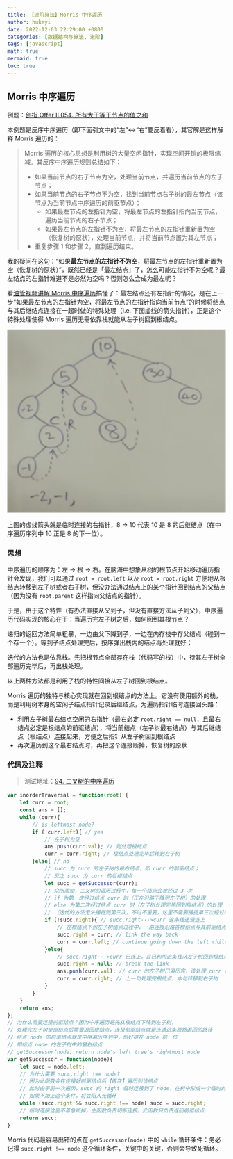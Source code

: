 ```yaml
---
title: 【进阶算法】Morris 中序遍历
author: hukeyi
date: 2022-12-03 22:29:00 +0800
categories: [数据结构与算法, 进阶]
tags: [javascript]
math: true
mermaid: true
toc: true
---
```


## Morris 中序遍历

例题：[剑指 Offer II 054. 所有大于等于节点的值之和](https://leetcode.cn/problems/w6cpku/)

本例题是反序中序遍历（即下面引文中的“左”<->“右”要反着看），其官解是这样解释 Morris 遍历的：

> Morris 遍历的核心思想是利用树的大量空闲指针，实现空间开销的极限缩减。其反序中序遍历规则总结如下：
> 
> - 如果当前节点的右子节点为空，处理当前节点，并遍历当前节点的左子节点；
> - 如果当前节点的右子节点不为空，找到当前节点右子树的最左节点（该节点为当前节点中序遍历的前驱节点）；
> 	- 如果最左节点的左指针为空，将最左节点的左指针指向当前节点，遍历当前节点的右子节点；
> 	- 如果最左节点的左指针不为空，将最左节点的左指针重新置为空（恢复树的原状），处理当前节点，并将当前节点置为其左节点；
> - 重复步骤 1 和步骤 2，直到遍历结束。

我的疑问在这句：“如果**最左节点的左指针不为空**，将最左节点的左指针重新置为空（恢复树的原状）”，既然已经是「最左结点」了，怎么可能左指针不为空呢？最左结点的左指针难道不是必然为空吗？否则怎么会成为最左呢？

看[油管视频讲解 Morris 中序遍历](https://www.youtube.com/watch?v=wGXB9OWhPTg&ab_channel=TusharRoy-CodingMadeSimple)搞懂了：最左结点还有左指针的情况，是在上一步“如果最左节点的左指针为空，将最左节点的左指针指向当前节点”的时候将结点与其后继结点连接在一起时做的特殊处理（i.e. 下图虚线的箭头指针），正是这个特殊处理使得 Morris 遍历无需依靠栈就能从左子树回到根结点。

![Morris 遍历图解](/assets/img/2022/morris_00.png)

上图的虚线箭头就是临时连接的右指针，8 -> 10 代表 10 是 8 的后继结点（在中序遍历序列中 10 正是 8 的下一位）。

### 思想

中序遍历的顺序为：左 -> 根 -> 右。在脑海中想象从树的根节点开始移动遍历指针会发现，我们可以通过 `root = root.left` 以及 `root = root.right` 方便地从根结点转移到左子树或者右子树，但没办法通过结点上的某个指针回到结点的父结点（因为没有 `root.parent` 这样指向父结点的指针）。

于是，由于这个特性（有办法直接从父到子，但没有直接方法从子到父），中序遍历代码实现的核心在于：当遍历完左子树之后，如何回到其根节点？

递归的返回方法简单粗暴，一边由父下降到子，一边在内存栈中存父结点（碰到一个存一个）。等到子结点处理完后，按序弹出栈内的结点再处理就好；

迭代的方法也是依靠栈。先把根节点全部存在栈（代码写的栈）中，待其左子树全部遍历完毕后，再出栈处理。

以上两种方法都是利用了栈的特性间接从左子树回到根结点。

Morris 遍历的独特与核心实现就在回到根结点的方法上。它没有使用额外的栈，而是利用树本身的空闲子结点指针记录后继结点，为遍历指针临时连接回头路：

- 利用左子树最右结点空闲的右指针（最右必定 `root.right == null`，且最右结点必定是根结点的前驱结点），将当前结点（左子树最右结点）与其后继结点（根结点）连接起来，方便之后指针从左子树回到根结点
- 再次遍历到这个最右结点时，再把这个连接断掉，恢复树的原状

### 代码及注释

> 测试地址：[94. 二叉树的中序遍历](https://leetcode.cn/problems/binary-tree-inorder-traversal/)

```js
var inorderTraversal = function(root) {
    let curr = root;
    const ans = [];
    while (curr){
        // is leftmost node?
        if (!curr.left){ // yes
            // 左子树为空
            ans.push(curr.val); // 则处理根结点
            curr = curr.right; // 根结点处理完毕后转到右子树
        }else{ // no
            // succ 为 curr 的左子树的最右结点，即 curr 的前驱结点；
            // 反之 succ 为 curr 的后继结点
            let succ = getSuccessor(curr);
            // 众所周知，二叉树的遍历过程中，每一个结点会被经过 3 次
            // if 为第一次经过结点 curr 时（正在沿路下降到左子树）的处理
            // else 为第二次经过结点 curr 时（左子树处理完毕回到根结点）的处理
            // （迭代的方法无法捕捉到第三次，不过不重要，这里不需要捕捉第三次经过结点）
            if (!succ.right){ // succ.right···>curr 这条线还没连上
                // 在根结点下到左子树结点过程中，一路连接沿路各根结点与其前驱结点
                succ.right = curr; // link the way back
                curr = curr.left; // continue going down the left child-tree
            }else{ 
                // succ.right···>curr 已连上，且已利用这条线从左子树回到根结点 curr
                succ.right = null; // break the link
                ans.push(curr.val); // curr 的左子树已遍历完，该处理 curr（根结点）了
                curr = curr.right; // 上一句处理完根结点，本句转移到右子树
            }
        }
    }
    return ans;
};
// 为什么需要连接前驱结点？因为中序遍历是先从根结点下降到左子树，
// 处理完左子树全部结点后需要返回根结点，连接前驱结点就是连通这条原路返回的路径
// 结点 node 的前驱结点就是中序遍历序列中，恰好排在 node 前一位
// 即结点 node 的左子树中的最右结点
// getSuccessor(node) return node's left tree's rightmost node
var getSuccessor = function(node){
    let succ = node.left;
    // 为什么需要 succ.right !== node?
    // 因为此函数会在连接好前驱结点后【再次】遍历到该结点
    // 此时由于前一次遍历，succ 的 right 临时连接到了 node，在树中形成一个临时的环
    // 如果不加上这个条件，将会陷入死循环
    while (succ.right && succ.right !== node) succ = succ.right;
    // 临时连接这里不着急断掉，主函数负责切断连接，此函数只负责返回前驱结点
    return succ;
}
```

Morris 代码最容易出错的点在 `getSuccessor(node)` 中的 `while` 循环条件：务必记得 `succ.right !== node` 这个循环条件，关键中的关键，否则会导致死循环。